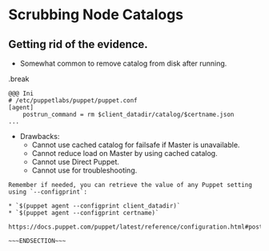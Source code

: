<!SLIDE>
# Scrubbing Node Catalogs
## Getting rid of the evidence.

* Somewhat common to remove catalog from disk after running.

.break

    @@@ Ini
    # /etc/puppetlabs/puppet/puppet.conf
    [agent]
        postrun_command = rm $client_datadir/catalog/$certname.json
    ...

* Drawbacks:
    * Cannot use cached catalog for failsafe if Master is unavailable.
    * Cannot reduce load on Master by using cached catalog.
    * Cannot use Direct Puppet.
    * Cannot use for troubleshooting.


~~~SECTION:handouts~~~
Remember if needed, you can retrieve the value of any Puppet setting using `--configprint`:

* `$(puppet agent --configprint client_datadir)`
* `$(puppet agent --configprint certname)`

https://docs.puppet.com/puppet/latest/reference/configuration.html#postruncommand

~~~ENDSECTION~~~

